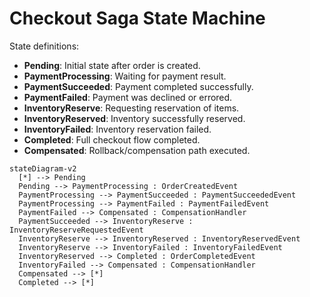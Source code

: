 # Checkout Saga State Machine

State definitions:

- **Pending**: Initial state after order is created.
- **PaymentProcessing**: Waiting for payment result.
- **PaymentSucceeded**: Payment completed successfully.
- **PaymentFailed**: Payment was declined or errored.
- **InventoryReserve**: Requesting reservation of items.
- **InventoryReserved**: Inventory successfully reserved.
- **InventoryFailed**: Inventory reservation failed.
- **Completed**: Full checkout flow completed.
- **Compensated**: Rollback/compensation path executed.

```mermaid
stateDiagram-v2
  [*] --> Pending
  Pending --> PaymentProcessing : OrderCreatedEvent
  PaymentProcessing --> PaymentSucceeded : PaymentSucceededEvent
  PaymentProcessing --> PaymentFailed : PaymentFailedEvent
  PaymentFailed --> Compensated : CompensationHandler
  PaymentSucceeded --> InventoryReserve : InventoryReserveRequestedEvent
  InventoryReserve --> InventoryReserved : InventoryReservedEvent
  InventoryReserve --> InventoryFailed : InventoryFailedEvent
  InventoryReserved --> Completed : OrderCompletedEvent
  InventoryFailed --> Compensated : CompensationHandler
  Compensated --> [*]
  Completed --> [*]
